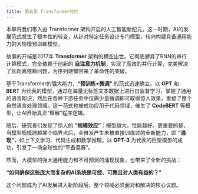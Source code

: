 ```yaml
---
title: 第五章 Transformer时代
---
```


本章将我们带入由 Transformer 架构开启的人工智能新纪元。这一时期，AI的发展范式发生了根本性的转变，从针对特定任务设计专门模型，转向构建具备通用能力的大规模预训练模型。

故事的开端是2017年 **Transformer** 架构的横空出世。它彻底摒弃了RNN的串行计算模式，完全依赖于创新的 **自注意力机制**，实现了高效的并行计算，完美解决了长距离依赖问题，为序列建模带来了革命性的突破。

基于Transformer的强大能力，**“预训练+微调”** 的范式迅速确立。以 **GPT** 和 **BERT** 为代表的模型，通过在海量无标签文本数据上进行自监督学习，掌握了通用的语言知识，然后在各种下游任务中仅需少量微调即可取得惊人效果，重塑了整个自然语言处理领域。这一范式也被成功应用于代码领域，催生了 **CodeBERT** 等模型，让AI开始真正“理解”程序逻辑。

随后，研究者们发现了惊人的 **“规模效应”**：模型越大，性能越好。更重要的是，当模型规模跨越某个临界点后，会自发产生未被直接训练过的全新能力，即 **“涌现”**，如上下文学习、代码生成和数学推理。以 **GPT-3** 为代表的巨型模型的成功，引发了一场全球性的“军备竞赛”。

然而，大模型的强大通用能力和不可预测的涌现现象，也带来了全新的挑战：

**“如何确保这些庞大而复杂的AI系统是可控、可靠且对人类有益的？”** 

这个问题成为了AI发展进入新阶段后，整个领域必须面对和解决的核心议题。


